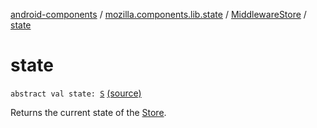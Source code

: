 [android-components](../../index.md) / [mozilla.components.lib.state](../index.md) / [MiddlewareStore](index.md) / [state](./state.md)

# state

`abstract val state: `[`S`](index.md#S) [(source)](https://github.com/mozilla-mobile/android-components/blob/master/components/lib/state/src/main/java/mozilla/components/lib/state/Middleware.kt#L27)

Returns the current state of the [Store](../-store/index.md).

